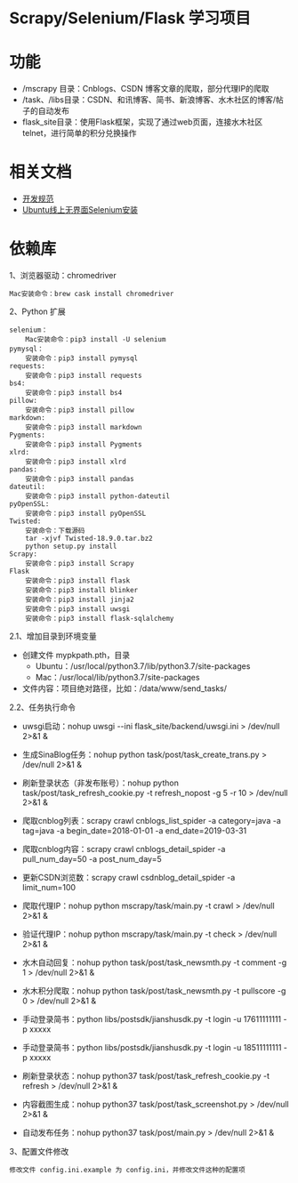 Scrapy/Selenium/Flask 学习项目
=========================

功能
====
- /mscrapy 目录：Cnblogs、CSDN 博客文章的爬取，部分代理IP的爬取
- /task、/libs目录：CSDN、和讯博客、简书、新浪博客、水木社区的博客/帖子的自动发布
- flask_site目录：使用Flask框架，实现了通过web页面，连接水木社区 telnet，进行简单的积分兑换操作

相关文档
====
- [开发规范](doc/开发规范.md)
- [Ubuntu线上无界面Selenium安装](doc/Ubuntu线上无界面服务器使用selenium+chrome+headless.md)


# 依赖库

1、浏览器驱动：chromedriver

    Mac安装命令：brew cask install chromedriver

2、Python 扩展

    selenium：
        Mac安装命令：pip3 install -U selenium
    pymysql：
        安装命令：pip3 install pymysql
    requests:
        安装命令：pip3 install requests
    bs4:
        安装命令：pip3 install bs4
    pillow:
        安装命令：pip3 install pillow
    markdown:
        安装命令：pip3 install markdown
    Pygments:
        安装命令：pip3 install Pygments
    xlrd:
        安装命令：pip3 install xlrd
    pandas:
        安装命令：pip3 install pandas
    dateutil:
        安装命令：pip3 install python-dateutil
    pyOpenSSL:
        安装命令：pip3 install pyOpenSSL
    Twisted:
        安装命令：下载源码
        tar -xjvf Twisted-18.9.0.tar.bz2
        python setup.py install
    Scrapy:
        安装命令：pip3 install Scrapy  
    Flask 
        安装命令：pip3 install flask
        安装命令：pip3 install blinker
        安装命令：pip3 install jinja2
        安装命令：pip3 install uwsgi
        安装命令：pip3 install flask-sqlalchemy
        
2.1、增加目录到环境变量
- 创建文件 mypkpath.pth，目录
  - Ubuntu：/usr/local/python3.7/lib/python3.7/site-packages
  - Mac：/usr/local/lib/python3.7/site-packages
- 文件内容：项目绝对路径，比如：/data/www/send_tasks/
   
2.2、任务执行命令
- uwsgi启动：nohup uwsgi --ini flask_site/backend/uwsgi.ini > /dev/null 2>&1 &
- 生成SinaBlog任务：nohup python task/post/task_create_trans.py > /dev/null 2>&1 &
- 刷新登录状态（非发布账号）：nohup python task/post/task_refresh_cookie.py -t refresh_nopost -g 5 -r 10 > /dev/null 2>&1 &
- 爬取cnblog列表：scrapy crawl cnblogs_list_spider -a category=java -a tag=java -a begin_date=2018-01-01 -a end_date=2019-03-31
- 爬取cnblog内容：scrapy crawl cnblogs_detail_spider -a pull_num_day=50 -a post_num_day=5
- 更新CSDN浏览数：scrapy crawl csdnblog_detail_spider -a limit_num=100
- 爬取代理IP：nohup python mscrapy/task/main.py -t crawl > /dev/null 2>&1 &
- 验证代理IP：nohup python mscrapy/task/main.py -t check > /dev/null 2>&1 &
- 水木自动回复：nohup python task/post/task_newsmth.py -t comment -g 1 > /dev/null 2>&1 &
- 水木积分爬取：nohup python task/post/task_newsmth.py -t pullscore -g 0 > /dev/null 2>&1 &

- 手动登录简书：python libs/postsdk/jianshusdk.py -t login -u 17611111111 -p xxxxx
- 手动登录简书：python libs/postsdk/jianshusdk.py -t login -u 18511111111 -p xxxxx
- 刷新登录状态：nohup python37 task/post/task_refresh_cookie.py -t refresh > /dev/null 2>&1 &

- 内容截图生成：nohup python37 task/post/task_screenshot.py > /dev/null 2>&1 &
- 自动发布任务：nohup python37 task/post/main.py > /dev/null 2>&1 &


3、配置文件修改

    修改文件 config.ini.example 为 config.ini，并修改文件这种的配置项

